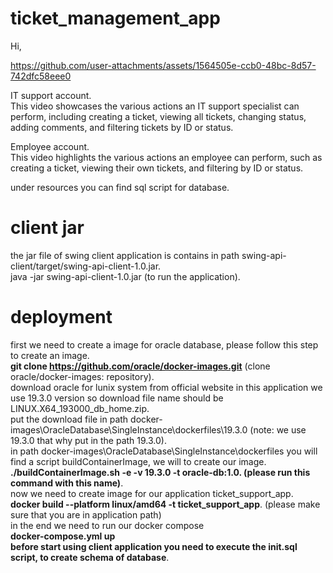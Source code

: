 # ticket_management_app

Hi,

https://github.com/user-attachments/assets/1564505e-ccb0-48bc-8d57-742dfc58eee0

IT support account.<br /> 
This video showcases the various actions an IT support specialist can perform, including creating a ticket, 
viewing all tickets, changing status, adding comments, 
and filtering tickets by ID or status.

Employee account.<br /> 
This video highlights the various actions an employee can perform, such as creating a ticket, 
viewing their own tickets, and filtering by ID or status.

under resources you can find sql script for database.

# client jar
the jar file of swing client application is contains in path swing-api-client/target/swing-api-client-1.0.jar.<br /> 
java -jar swing-api-client-1.0.jar (to run the application).

# deployment
first we need to create a image for oracle database, please follow this step to create an image. <br />
**git clone https://github.com/oracle/docker-images.git** (clone oracle/docker-images: repository).<br />
download oracle for lunix system from official website in this application we use 19.3.0 version so download file name should be LINUX.X64_193000_db_home.zip.<br />
put the download file in path docker-images\OracleDatabase\SingleInstance\dockerfiles\19.3.0 (note: we use 19.3.0 that why put in the path 19.3.0).<br />
in path docker-images\OracleDatabase\SingleInstance\dockerfiles you will find a script buildContainerImage, we will to create our image.<br />
**./buildContainerImage.sh -e -v 19.3.0 -t oracle-db:1.0. (please run this command with this name)**.<br />
now we need to create image for our application ticket_support_app. <br/>
**docker build --platform linux/amd64 -t ticket_support_app**. (please make sure that you are in application path) <br />
in the end we need to run our docker compose <br/>
**docker-compose.yml up** <br/>
**before start using client application you need to execute the init.sql script, to create schema of database**. <br/>


